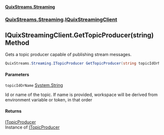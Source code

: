 #### [QuixStreams.Streaming](index.md 'index')
### [QuixStreams.Streaming](QuixStreams.Streaming.md 'QuixStreams.Streaming').[IQuixStreamingClient](IQuixStreamingClient.md 'QuixStreams.Streaming.IQuixStreamingClient')

## IQuixStreamingClient.GetTopicProducer(string) Method

Gets a topic producer capable of publishing stream messages.

```csharp
QuixStreams.Streaming.ITopicProducer GetTopicProducer(string topicIdOrName);
```
#### Parameters

<a name='QuixStreams.Streaming.IQuixStreamingClient.GetTopicProducer(string).topicIdOrName'></a>

`topicIdOrName` [System.String](https://docs.microsoft.com/en-us/dotnet/api/System.String 'System.String')

Id or name of the topic. If name is provided, workspace will be derived from environment variable or token, in that order

#### Returns
[ITopicProducer](ITopicProducer.md 'QuixStreams.Streaming.ITopicProducer')  
Instance of [ITopicProducer](ITopicProducer.md 'QuixStreams.Streaming.ITopicProducer')